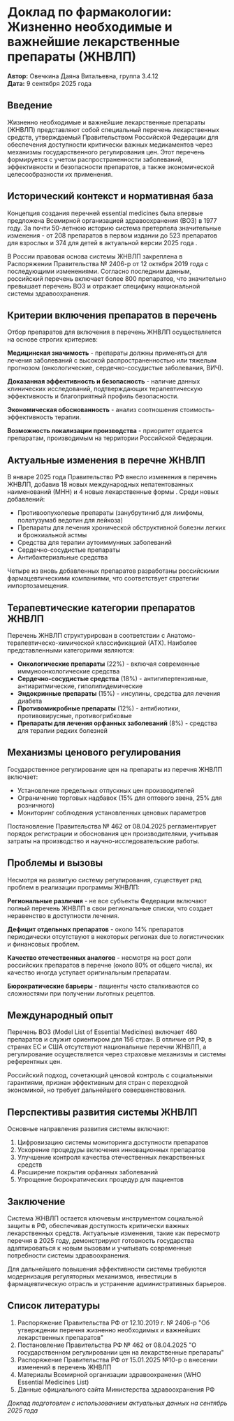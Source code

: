 # Доклад по фармакологии: Жизненно необходимые и важнейшие лекарственные препараты (ЖНВЛП)

**Автор:** Овечкина Даяна Витальевна, группа 3.4.12  
**Дата:** 9 сентября 2025 года

## Введение

Жизненно необходимые и важнейшие лекарственные препараты (ЖНВЛП) представляют собой специальный перечень лекарственных средств, утверждаемый Правительством Российской Федерации для обеспечения доступности критически важных медикаментов через механизмы государственного регулирования цен. Этот перечень формируется с учетом распространенности заболеваний, эффективности и безопасности препаратов, а также экономической целесообразности их применения.

## Исторический контекст и нормативная база

Концепция создания перечней essential medicines была впервые предложена Всемирной организацией здравоохранения (ВОЗ) в 1977 году. За почти 50-летнюю историю система претерпела значительные изменения - от 208 препаратов в первом издании до 523 препаратов для взрослых и 374 для детей в актуальной версии 2025 года .

В России правовая основа системы ЖНВЛП закреплена в Распоряжении Правительства № 2406-р от 12 октября 2019 года с последующими изменениями. Согласно последним данным, российский перечень включает более 800 препаратов, что значительно превышает перечень ВОЗ и отражает специфику национальной системы здравоохранения.

## Критерии включения препаратов в перечень

Отбор препаратов для включения в перечень ЖНВЛП осуществляется на основе строгих критериев:

**Медицинская значимость** - препараты должны применяться для лечения заболеваний с высокой распространенностью или тяжелым прогнозом (онкологические, сердечно-сосудистые заболевания, ВИЧ).

**Доказанная эффективность и безопасность** - наличие данных клинических исследований, подтверждающих терапевтическую эффективность и благоприятный профиль безопасности.

**Экономическая обоснованность** - анализ соотношения стоимость-эффективность терапии.

**Возможность локализации производства** - приоритет отдается препаратам, производимым на территории Российской Федерации.

## Актуальные изменения в перечне ЖНВЛП

В январе 2025 года Правительство РФ внесло изменения в перечень ЖНВЛП, добавив 18 новых международных непатентованных наименований (МНН) и 4 новые лекарственные формы . Среди новых добавлений:

- Противоопухолевые препараты (занубрутиниб для лимфомы, полатузумаб ведотин для лейкоза)
- Препараты для лечения хронической обструктивной болезни легких и бронхиальной астмы
- Средства для терапии аутоиммунных заболеваний
- Сердечно-сосудистые препараты
- Антибактериальные средства

Четыре из вновь добавленных препаратов разработаны российскими фармацевтическими компаниями, что соответствует стратегии импортозамещения.

## Терапевтические категории препаратов ЖНВЛП

Перечень ЖНВЛП структурирован в соответствии с Анатомо-терапевтическо-химической классификацией (АТХ). Наиболее представленными категориями являются:

- **Онкологические препараты** (22%) - включая современные иммуноонкологические средства
- **Сердечно-сосудистые средства** (18%) - антигипертензивные, антиаритмические, гиполипидемические
- **Эндокринные препараты** (15%) - инсулины, средства для лечения диабета
- **Противомикробные препараты** (12%) - антибиотики, противовирусные, противогрибковые
- **Препараты для лечения орфанных заболеваний** (8%) - средства для терапии редких болезней

## Механизмы ценового регулирования

Государственное регулирование цен на препараты из перечня ЖНВЛП включает:

- Установление предельных отпускных цен производителей
- Ограничение торговых надбавок (15% для оптового звена, 25% для розничного)
- Мониторинг соблюдения установленных ценовых параметров

Постановление Правительства № 462 от 08.04.2025 регламентирует порядок регистрации и обоснования цен производителями, учитывая затраты на производство и научно-исследовательские работы.

## Проблемы и вызовы

Несмотря на развитую систему регулирования, существует ряд проблем в реализации программы ЖНВЛП:

**Региональные различия** - не все субъекты Федерации включают полный перечень ЖНВЛП в свои региональные списки, что создает неравенство в доступности лечения.

**Дефицит отдельных препаратов** - около 14% препаратов периодически отсутствуют в некоторых регионах due to логистических и финансовых проблем.

**Качество отечественных аналогов** - несмотря на рост доли российских препаратов в перечне (около 80% от общего числа), их качество иногда уступает оригинальным препаратам.

**Бюрократические барьеры** - пациенты часто сталкиваются со сложностями при получении льготных рецептов.

## Международный опыт

Перечень ВОЗ (Model List of Essential Medicines) включает 460 препаратов и служит ориентиром для 156 стран. В отличие от РФ, в странах ЕС и США отсутствуют национальные перечни ЖНВЛП, а регулирование осуществляется через страховые механизмы и системы референтных цен.

Российский подход, сочетающий ценовой контроль с социальными гарантиями, признан эффективным для стран с переходной экономикой, но требует дальнейшего совершенствования.

## Перспективы развития системы ЖНВЛП

Основные направления развития системы включают:

1. Цифровизацию системы мониторинга доступности препаратов
2. Ускорение процедуры включения инновационных препаратов
3. Улучшение контроля качества отечественных лекарственных средств
4. Расширение покрытия орфанных заболеваний
5. Упрощение бюрократических процедур для пациентов

## Заключение

Система ЖНВЛП остается ключевым инструментом социальной защиты в РФ, обеспечивая доступность критически важных лекарственных средств. Актуальные изменения, такие как пересмотр перечня в 2025 году, демонстрируют готовность государства адаптироваться к новым вызовам и учитывать современные потребности системы здравоохранения.

Для дальнейшего повышения эффективности системы требуются модернизация регуляторных механизмов, инвестиции в фармацевтическую отрасль и устранение административных барьеров.

## Список литературы

1. Распоряжение Правительства РФ от 12.10.2019 г. № 2406-р "Об утверждении перечня жизненно необходимых и важнейших лекарственных препаратов"
2. Постановление Правительства РФ № 462 от 08.04.2025 "О государственном регулировании цен на лекарственные препараты"
3. Распоряжение Правительства РФ от 15.01.2025 №10-р о внесении изменений в перечень ЖНВЛП
4. Материалы Всемирной организации здравоохранения (WHO Essential Medicines List)
5. Данные официального сайта Министерства здравоохранения РФ

*Доклад подготовлен с использованием актуальных данных на сентябрь 2025 года*
